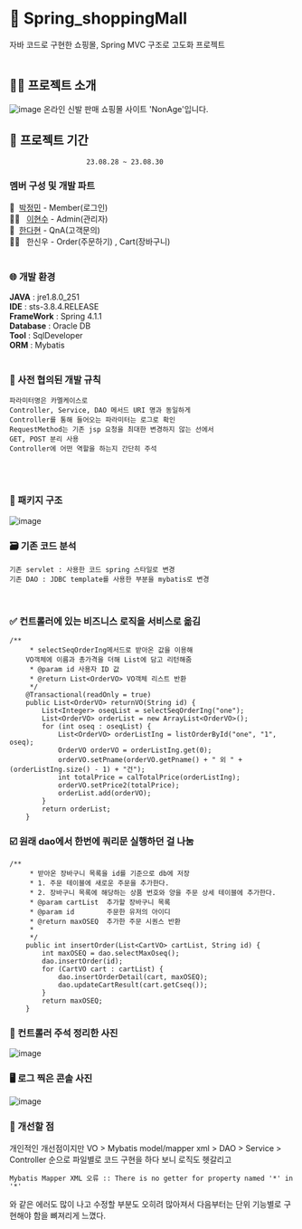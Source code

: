 # 🛒 Spring_shoppingMall
자바 코드로 구현한 쇼핑몰, Spring MVC 구조로 고도화 프로젝트   
 <br>
 ## 👨‍💻 프로젝트 소개 
 ![image](https://github.com/wjdals3936/Spring_shoppingMall/assets/101387993/e9c26701-433f-4ea1-a937-24eaf16ef2b2)
온라인 신발 판매 쇼핑몰 사이트 'NonAge'입니다. 
 
 ## 📅 프로젝트 기간
	                   23.08.28 ~ 23.08.30   
  
###  멤버 구성 및 개발 파트
👩&nbsp; <a href="https://github.com/wjdals3936">박정민</a> - Member(로그인) <br>
👨‍🦰 &nbsp; <a href="https://github.com/Lee-HyunSoo">이현수</a> - Admin(관리자) <br>
👩 &nbsp;<a href="https://github.com/dahyunhan">한다현</a> - QnA(고객문의) <br>
👨‍🦰 &nbsp; 한신우 - Order(주문하기) , Cart(장바구니) <br>
 <br>
 ### 🌐 개발 환경  
 **JAVA** : jre1.8.0_251      
 **IDE** : sts-3.8.4.RELEASE   
 **FrameWork** : Spring 4.1.1   
 **Database** : Oracle DB   
 **Tool** : SqlDeveloper   
 **ORM** : Mybatis   
 <br> 
 
  ### 🚦 사전 협의된 개발 규칙 
    파라미터명은 카멜케이스로  
    Controller, Service, DAO 메서드 URI 명과 동일하게  
    Controller를 통해 들어오는 파라미터는 로그로 확인  
    RequestMethod는 기존 jsp 요청을 최대한 변경하지 않는 선에서  
    GET, POST 분리 사용  
    Controller에 어떤 역할을 하는지 간단히 주석  
  <br>
	<br>
 
   ### 📁 패키지 구조
![image](https://github.com/wjdals3936/Spring_shoppingMall/assets/101387993/dbb41efd-0763-46ec-8837-dcf82ef8ade9)

  ### 🗃️ 기존 코드 분석
    기존 servlet : 사용한 코드 spring 스타일로 변경  
    기존 DAO : JDBC template를 사용한 부분을 mybatis로 변경
  <br> 
  
  ### ✅ 컨트롤러에 있는 비즈니스 로직을 서비스로 옮김
```
/**
	 * selectSeqOrderIng메서드로 받아온 값을 이용해
	VO객체에 이름과 총가격을 더해 List에 담고 리턴해줌
	 * @param id 사용자 ID 값
	 * @return List<OrderVO> VO객체 리스트 반환
	 */
	@Transactional(readOnly = true)
	public List<OrderVO> returnVO(String id) {
		List<Integer> oseqList = selectSeqOrderIng("one");
		List<OrderVO> orderList = new ArrayList<OrderVO>();
		for (int oseq : oseqList) {
			List<OrderVO> orderListIng = listOrderById("one", "1", oseq);
			OrderVO orderVO = orderListIng.get(0);
			orderVO.setPname(orderVO.getPname() + " 외 " + (orderListIng.size() - 1) + "건");
			int totalPrice = calTotalPrice(orderListIng);
			orderVO.setPrice2(totalPrice);
			orderList.add(orderVO);
		}
		return orderList;
	}
```
### ☑️ 원래 dao에서 한번에 쿼리문 실행하던 걸 나눔
```
/**
	 * 받아온 장바구니 목록을 id를 기준으로 db에 저장
	 * 1. 주문 테이블에 새로운 주문을 추가한다.
	 * 2. 장바구니 목록에 해당하는 상품 번호와 양을 주문 상세 테이블에 추가한다.
	 * @param cartList 	추가할 장바구니 목록
	 * @param id		주문한 유저의 아이디
	 * @return maxOSEQ  추가한 주문 시퀀스 반환
	 *
	 */
	public int insertOrder(List<CartVO> cartList, String id) {
		int maxOSEQ = dao.selectMaxOseq();
		dao.insertOrder(id);
		for (CartVO cart : cartList) {
			dao.insertOrderDetail(cart, maxOSEQ);
			dao.updateCartResult(cart.getCseq());
		}
		return maxOSEQ;
	}
```

 ### 💬 컨트롤러 주석 정리한 사진
 ![image](https://github.com/wjdals3936/Spring_shoppingMall/assets/101387993/cdf5fb23-d41f-48b2-aaac-081483c15f28)
    
    
 ### 🖥️ 로그 찍은 콘솔 사진
 ![image](https://github.com/wjdals3936/Spring_shoppingMall/assets/101387993/9bbc9743-5ace-4bee-9b5c-c19c731a24b4)
     
 ### 🤔 개선할 점
 개인적인 개선점이지만 VO > Mybatis model/mapper xml > DAO > Service > Controller 순으로 파일별로 코드 구현을 하다 보니 로직도 헷갈리고
 ```
Mybatis Mapper XML 오류 :: There is no getter for property named '*' in '*'
```
와 같은 에러도 많이 나고 수정할 부분도 오히려 많아져서 다음부터는 단위 기능별로 구현해야 함을 뼈져리게 느꼈다.
		
